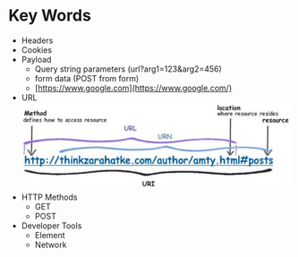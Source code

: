 # Key Words

- Headers
- Cookies
- Payload
    - Query string parameters (url?arg1=123&arg2=456)
    - form data (POST from form)
    - [https://www.google.com](https://www.google.com/)
- URL
    ![Untitled](python_web_crawler_sources/url_structure.png)
- HTTP Methods
  - GET
  - POST
- Developer Tools
  - Element
  - Network
